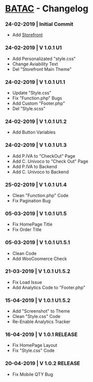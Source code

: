 # [BATAC](http://www.batac.it) - Changelog

### 24-02-2019 | Initial Commit
- Add [Storefront](https://it.wordpress.org/themes/storefront/)

### 24-02-2019 | V 1.0.1 U1
- Add Personalizated "style.css"
- Change Aviability Text
- Del "Storefront Main Theme"

### 24-02-2019 | V 1.0.1 U1.1
- Update "Style.css"
- Fix "Function.php" Bugs
- Add Custom "Footer.php"
- Del "Style.scss"

### 24-02-2019 | V 1.0.1 U1.2
- Add Button Variables

### 24-02-2019 | V 1.0.1 U1.3
- Add P.IVA to "CheckOut" Page
- Add C. Univoco to "Check Out" Page
- Add P.IVA to Backend
- Add C. Univoco to Backend

### 25-02-2019 | V 1.0.1 U1.4
- Clean "Function.php" Code
- Fix Pagination Bug

### 05-03-2019 | V 1.0.1 U1.5
- Fix HomePage Title
- Fix Order Title

### 05-03-2019 | V 1.0.1 U1.5.1
- Clean Code
- Add WooCoomerce Check

### 21-03-2019 | V 1.0.1 U1.5.2
- Fix Load Issue
- Add Analytics Code to "Footer.php"

### 15-04-2019 | V 1.0.1 U1.5.2
- Add "Screenshot" to Theme
- Clean "Style.css" Code
- Re-Enable Analytics Tracker

### 16-04-2019 | V 1.0.1 RELEASE
- Fix HomePage Layout
- Fix "Style.css" Code

### 20-04-2019 | V 1.0.2 RELEASE
- Fix Mobile QTY Bug